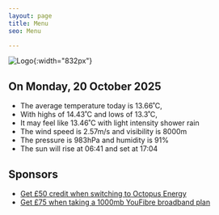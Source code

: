 ```yaml
---
layout: page
title: Menu
seo: Menu

---
```


![Logo](/images/logo.jpg){:width="832px"}

<!-- weather_marker starts -->
## On Monday, 20 October 2025

- The average temperature today is 13.66˚C,
- With highs of 14.43˚C and lows of 13.3˚C,
- It may feel like 13.46˚C with light intensity shower rain
- The wind speed is 2.57m/s and visibility is 8000m
- The pressure is 983hPa and humidity is 91%
- The sun will rise at 06:41 and set at 17:04

<!-- weather_marker ends -->

## Sponsors

- [Get £50 credit when switching to Octopus Energy](https://bit.ly/3oD1nnS)
- [Get £75 when taking a 1000mb YouFibre broadband plan](https://aklam.io/91zWhU?)
